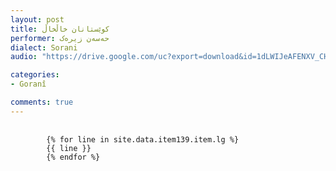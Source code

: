 ```yaml
---
layout: post
title: کوێستانان خاڵخاڵ
performer: حه‌سه‌ن زیره‌ک
dialect: Sorani
audio: "https://drive.google.com/uc?export=download&id=1dLWIJeAFENXV_CHomZH7oQFlnlKYoHm6"

categories:
- Goranî

comments: true
---
```


<div class="language-plaintext highlighter-rouge">
    <div class="highlight">
        <pre class="highlight">
            <code>
        {% for line in site.data.item139.item.lg %}
        {{ line }}
        {% endfor %}
            </code>
        </pre>
    </div>
</div>

